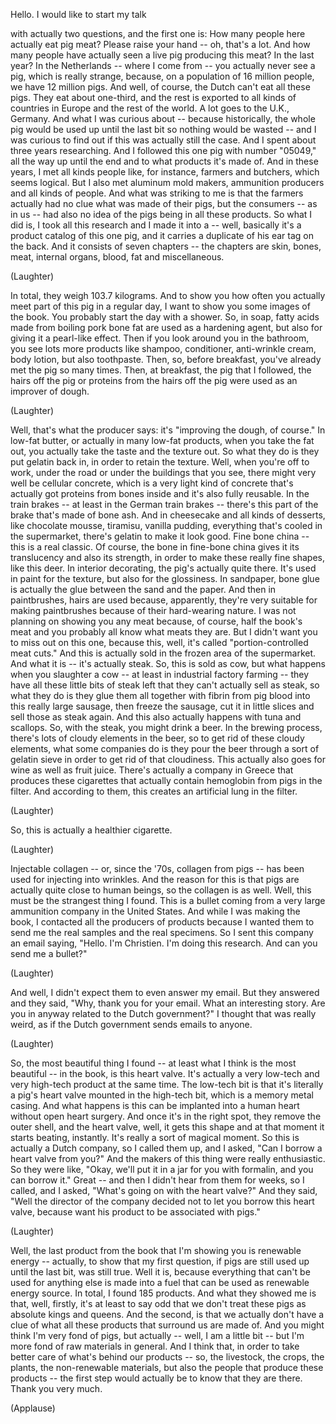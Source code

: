 
Hello. I would like to start my talk

with actually two questions, and the first one is:
How many people here actually eat pig meat?
Please raise your hand --
oh, that&#39;s a lot.
And how many people have actually seen
a live pig producing this meat?
In the last year?
In the Netherlands -- where I come from --
you actually never see a pig, which is really strange,
because, on a population of 16 million people,
we have 12 million pigs.
And well, of course, the Dutch can&#39;t eat all these pigs.
They eat about one-third, and the rest is exported
to all kinds of countries in Europe and the rest of the world.
A lot goes to the U.K., Germany.
And what I was curious about --
because historically, the whole pig would be used up until the last bit
so nothing would be wasted --
and I was curious to find out
if this was actually still the case.
And I spent about three years researching.
And I followed this one pig
with number &quot;05049,&quot;
all the way up until the end
and to what products it&#39;s made of.
And in these years, I met all kinds people
like, for instance, farmers and butchers, which seems logical.
But I also met aluminum mold makers,
ammunition producers
and all kinds of people.
And what was striking to me
is that the farmers actually had no clue
what was made of their pigs,
but the consumers -- as in us --
had also no idea
of the pigs being in all these products.
So what I did is,
I took all this research
and I made it into a -- well, basically it&#39;s a product catalog of this one pig,
and it carries a duplicate of his ear tag
on the back.
And it consists of seven chapters --
the chapters are skin, bones, meat, internal organs,
blood, fat and miscellaneous.

(Laughter)

In total,
they weigh 103.7 kilograms.
And to show you how often you actually
meet part of this pig in a regular day,
I want to show you some images of the book.
You probably start the day with a shower.
So, in soap, fatty acids
made from boiling pork bone fat
are used as a hardening agent,
but also for giving it a pearl-like effect.
Then if you look around you in the bathroom,
you see lots more products
like shampoo, conditioner,
anti-wrinkle cream, body lotion,
but also toothpaste.
Then, so, before breakfast,
you&#39;ve already met the pig so many times.
Then, at breakfast, the pig that I followed,
the hairs off the pig or proteins from the hairs off the pig
were used as an improver of dough.

(Laughter)


Well, that&#39;s what the producer says: it&#39;s &quot;improving the dough,
of course.&quot;
In low-fat butter, or actually in many low-fat products,
when you take the fat out, you actually take the taste and the texture out.
So what they do is they put gelatin back in,
in order to retain the texture.
Well, when you&#39;re off to work, under the road or under the buildings that you see,
there might very well be cellular concrete,
which is a very light kind of concrete
that&#39;s actually got proteins from bones inside
and it&#39;s also fully reusable.
In the train brakes -- at least in the German train brakes --
there&#39;s this part of the brake
that&#39;s made of bone ash.
And in cheesecake and all kinds of desserts,
like chocolate mousse, tiramisu, vanilla pudding,
everything that&#39;s cooled in the supermarket,
there&#39;s gelatin to make it look good.
Fine bone china -- this is a real classic.
Of course, the bone in fine-bone china
gives it its translucency
and also its strength,
in order to make these really fine shapes,
like this deer.
In interior decorating, the pig&#39;s actually quite there.
It&#39;s used in paint for the texture,
but also for the glossiness.
In sandpaper, bone glue
is actually the glue between the sand and the paper.
And then in paintbrushes,
hairs are used because, apparently, they&#39;re very suitable for making paintbrushes
because of their hard-wearing nature.
I was not planning on showing you any meat
because, of course, half the book&#39;s meat
and you probably all know what meats they are.
But I didn&#39;t want you to miss out on this one,
because this, well, it&#39;s called &quot;portion-controlled meat cuts.&quot;
And this is actually sold
in the frozen area of the supermarket.
And what it is -- it&#39;s actually steak.
So, this is sold as cow,
but what happens when you slaughter a cow --
at least in industrial factory farming --
they have all these little bits of steak left
that they can&#39;t actually sell as steak,
so what they do is they glue them all together
with fibrin from pig blood
into this really large sausage,
then freeze the sausage, cut it in little slices
and sell those as steak again.
And this also actually happens with tuna and scallops.
So, with the steak, you might drink a beer.
In the brewing process, there&#39;s lots of cloudy elements in the beer,
so to get rid of these cloudy elements,
what some companies do
is they pour the beer through a sort of gelatin sieve
in order to get rid of that cloudiness.
This actually also goes for wine as well as fruit juice.
There&#39;s actually a company in Greece
that produces these cigarettes
that actually contain hemoglobin from pigs in the filter.
And according to them,
this creates an artificial lung in the filter.

(Laughter)

So, this is actually a healthier cigarette.

(Laughter)

Injectable collagen -- or, since the &#39;70s, collagen from pigs --
has been used for injecting into wrinkles.
And the reason for this is that pigs are actually quite close to human beings,
so the collagen is as well.
Well, this must be the strangest thing I found.
This is a bullet coming from
a very large ammunition company in the United States.
And while I was making the book,
I contacted all the producers of products
because I wanted them to send me the real samples
and the real specimens.
So I sent this company an email
saying, &quot;Hello. I&#39;m Christien. I&#39;m doing this research.
And can you send me a bullet?&quot;

(Laughter)

And well, I didn&#39;t expect them to even answer my email.
But they answered
and they said, &quot;Why, thank you for your email. What an interesting story.
Are you in anyway related to the Dutch government?&quot;
I thought that was really weird,
as if the Dutch government sends emails to anyone.

(Laughter)

So, the most beautiful thing I found --
at least what I think is the most beautiful -- in the book, is this heart valve.
It&#39;s actually a very low-tech
and very high-tech product at the same time.
The low-tech bit is that it&#39;s literally a pig&#39;s heart valve
mounted in the high-tech bit,
which is a memory metal casing.
And what happens is this can be implanted into a human heart
without open heart surgery.
And once it&#39;s in the right spot,
they remove the outer shell,
and the heart valve, well, it gets this shape
and at that moment it starts beating, instantly.
It&#39;s really a sort of magical moment.
So this is actually a Dutch company,
so I called them up, and I asked,
&quot;Can I borrow a heart valve from you?&quot;
And the makers of this thing were really enthusiastic.
So they were like, &quot;Okay, we&#39;ll put it in a jar for you with formalin,
and you can borrow it.&quot;
Great -- and then I didn&#39;t hear from them for weeks,
so I called,
and I asked, &quot;What&#39;s going on with the heart valve?&quot;
And they said, &quot;Well the director of the company
decided not to let you borrow this heart valve,
because want his product
to be associated with pigs.&quot;

(Laughter)

Well, the last product from the book that I&#39;m showing you is renewable energy --
actually, to show that my first question,
if pigs are still used up until the last bit, was still true.
Well it is, because everything that can&#39;t be used for anything else
is made into a fuel
that can be used as renewable energy source.
In total, I found 185 products.
And what they showed me
is that, well, firstly,
it&#39;s at least to say odd
that we don&#39;t treat these pigs
as absolute kings and queens.
And the second, is that we actually don&#39;t have a clue
of what all these products that surround us are made of.
And you might think I&#39;m very fond of pigs,
but actually -- well, I am a little bit --
but I&#39;m more fond
of raw materials in general.
And I think that, in order to take better care
of what&#39;s behind our products --
so, the livestock, the crops, the plants,
the non-renewable materials,
but also the people that produce these products --
the first step would actually be to know that they are there.
Thank you very much.

(Applause)

